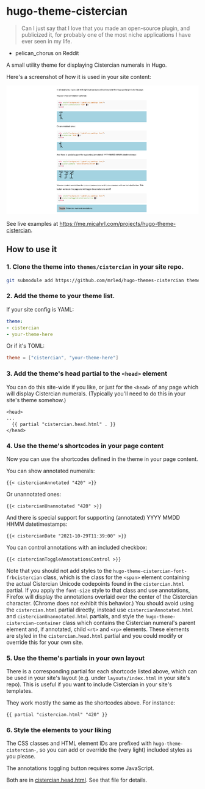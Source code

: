 # hugo-theme-cistercian

> Can I just say that I love that you made an open-source plugin, and publicized it, for probably one of the most niche applications I have ever seen in my life.

- pelican_chorus on Reddit

A small utility theme for displaying Cistercian numerals in Hugo.

Here's a screenshot of how it is used in your site content:

[![screenshot](/images/tn.png)](/images/screenshot.png)

See live examples at <https://me.micahrl.com/projects/hugo-theme-cistercian>.

## How to use it

### 1. Clone the theme into `themes/cistercian` in your site repo.

```sh
git submodule add https://github.com/mrled/hugo-themes-cistercian themes/cistercian
```

### 2. Add the theme to your theme list.

If your site config is YAML:

```yaml
theme:
- cistercian
- your-theme-here
```

Or if it's TOML:

```toml
theme = ["cistercian", "your-theme-here"]
```

### 3. Add the theme's head partial to the `<head>` element

You can do this site-wide if you like, or just for the `<head>` of any page which will display Cistercian numerals. (Typically you'll need to do this in your site's theme somehow.)

```go-html-template
<head>
...
  {{ partial "cistercian.head.html" . }}
</head>
```

### 4. Use the theme's shortcodes in your page content

Now you can use the shortcodes defined in the theme in your page content.

You can show annotated numerals:

```go-html-template
{{< cistercianAnnotated "420" >}}
```

Or unannotated ones:

```go-html-template
{{< cistercianUnannotated "420" >}}
```

And there is special support for supporting (annotated) YYYY MMDD HHMM datetimestamps:

```go-html-template
{{< cistercianDate "2021-10-29T11:39:00" >}}
```

You can control annotations with an included checkbox:

```go-html-template
{{< cistercianToggleAnnotationsControl >}}
```

Note that you should not add styles to the `hugo-theme-cistercian-font-frbcistercian` class, which is the class for the `<span>` element containing the actual Cistercian Unicode codepoints found in the `cistercian.html` partial. If you apply the `font-size` style to that class and use annotations, Firefox will display the annotations overlaid over the center of the Cistercian character. (Chrome does not exhibit this behavior.) You should avoid using the `cistercian.html` partial directly, instead use `cistercianAnnotated.html` and `cistercianUnannotated.html` partials, and style the `hugo-theme-cistercian-container` class which contains the Cistercian numeral's parent element and, if annotated, child `<rt>` and `<rp>` elements. These elements are styled in the `cistercian.head.html` partial and you could modify or override this for your own site.

### 5. Use the theme's partials in your own layout

There is a corresponding partial for each shortcode listed above, which can be used in your site's layout (e.g. under `layouts/index.html` in your site's repo). This is useful if you want to include Cistercian in your site's templates.

They work mostly the same as the shortcodes above. For instance:

```go-html-template
{{ partial "cistercian.html" "420" }}
```

### 6. Style the elements to your liking

The CSS classes and HTML element IDs are prefixed with `hugo-theme-cistercian-`, so you can add or override the (very light) included styles as you please.

The annotations toggling button requires some JavaScript.

Both are in [cistercian.head.html](layouts/partials/cistercian.head.html). See that file for details.

